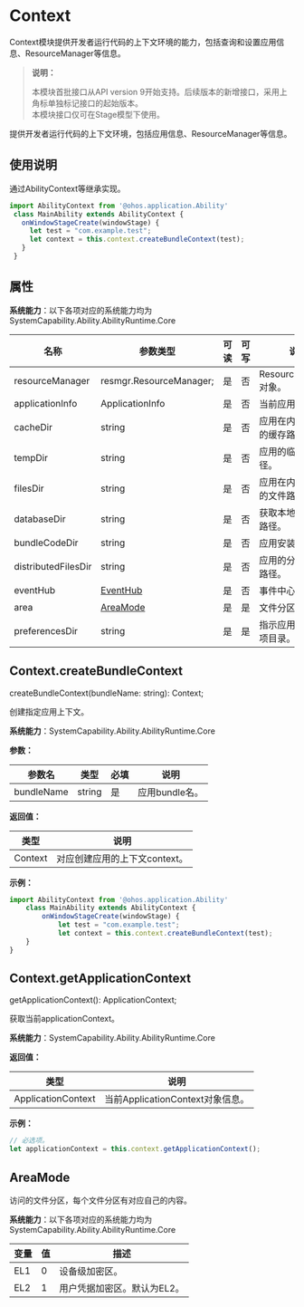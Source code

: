 # Context

Context模块提供开发者运行代码的上下文环境的能力，包括查询和设置应用信息、ResourceManager等信息。

> **说明：**
> 
> 本模块首批接口从API version 9开始支持。后续版本的新增接口，采用上角标单独标记接口的起始版本。  
> 本模块接口仅可在Stage模型下使用。

提供开发者运行代码的上下文环境，包括应用信息、ResourceManager等信息。

## 使用说明

通过AbilityContext等继承实现。

 ```js
import AbilityContext from '@ohos.application.Ability'
  class MainAbility extends AbilityContext {
    onWindowStageCreate(windowStage) {
      let test = "com.example.test";
      let context = this.context.createBundleContext(test);
    }
  }
```

## 属性

**系统能力**：以下各项对应的系统能力均为SystemCapability.Ability.AbilityRuntime.Core

  | 名称 | 参数类型 | 可读 | 可写 | 说明 | 
| -------- | -------- | -------- | -------- | -------- |
| resourceManager | resmgr.ResourceManager; | 是 | 否 | ResourceManager对象。 |
| applicationInfo | ApplicationInfo | 是 | 否 | 当前应用信息。 |
| cacheDir | string | 是 | 否 | 应用在内部存储上的缓存路径。 |
| tempDir | string | 是 | 否 | 应用的临时文件路径。 |
| filesDir | string | 是 | 否 | 应用在内部存储上的文件路径。 |
| databaseDir | string | 是 | 否 | 获取本地数据存储路径。 |
| bundleCodeDir | string | 是 | 否 | 应用安装路径。 |
| distributedFilesDir | string | 是 | 否 | 应用的分布式文件路径。 |
| eventHub | [EventHub](js-apis-eventhub.md) | 是 | 否 | 事件中心信息。|
| area | [AreaMode](#areamode) | 是 | 是 | 文件分区。|
| preferencesDir | string | 是 | 是 | 指示应用程序首选项目录。|

## Context.createBundleContext

createBundleContext(bundleName: string): Context;

创建指定应用上下文。

**系统能力**：SystemCapability.Ability.AbilityRuntime.Core

**参数：**

  | 参数名 | 类型 | 必填 | 说明 | 
  | -------- | -------- | -------- | -------- |
  | bundleName | string | 是 | 应用bundle名。 | 

**返回值：**

  | 类型 | 说明 | 
  | -------- | -------- |
  | Context | 对应创建应用的上下文context。 | 

**示例：**
    
  ```js
  import AbilityContext from '@ohos.application.Ability'
      class MainAbility extends AbilityContext {
          onWindowStageCreate(windowStage) {
              let test = "com.example.test";
              let context = this.context.createBundleContext(test);
      }
}

  ```


## Context.getApplicationContext

getApplicationContext(): ApplicationContext;

获取当前applicationContext。

**系统能力**：SystemCapability.Ability.AbilityRuntime.Core

**返回值：**

| 类型 | 说明 |
| -------- | -------- |
| ApplicationContext | 当前ApplicationContext对象信息。 |

**示例：**
    
  ```js
  // 必选项。
  let applicationContext = this.context.getApplicationContext();
  ```


## AreaMode

访问的文件分区，每个文件分区有对应自己的内容。

**系统能力**：以下各项对应的系统能力均为SystemCapability.Ability.AbilityRuntime.Core

| 变量            | 值    | 描述            |
| --------------- | ---- | --------------- |
| EL1             | 0    | 设备级加密区。   |
| EL2             | 1    | 用户凭据加密区。默认为EL2。 |
